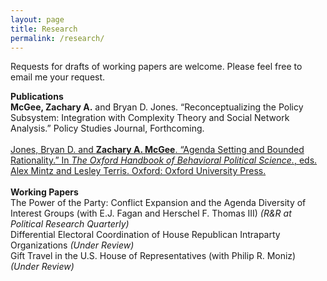 ```yaml
---
layout: page
title: Research
permalink: /research/
---
```

Requests for drafts of working papers are welcome. Please feel free to email me your request.

**Publications** <br>
**McGee, Zachary A.** and Bryan D. Jones. “Reconceptualizing the Policy Subsystem: Integration with Complexity Theory and Social Network
Analysis.” Policy Studies Journal, Forthcoming. <br><br>
[Jones, Bryan D. and **Zachary A. McGee**. “Agenda Setting and Bounded Rationality.” In *The Oxford Handbook of Behavioral Political Science.*, eds. Alex Mintz and Lesley Terris. Oxford: Oxford University Press.](http://www.oxfordhandbooks.com/view/10.1093/oxfordhb/9780190634131.001.0001/oxfordhb-9780190634131-e-19)
<br><br>
**Working Papers** <br>
The Power of the Party: Conflict Expansion and the Agenda Diversity of Interest Groups (with E.J. Fagan and Herschel F. Thomas III) *(R&R at Political Research Quarterly)*<br>
Differential Electoral Coordination of House Republican Intraparty Organizations *(Under Review)*<br>
Gift Travel in the U.S. House of Representatives (with Philip R. Moniz) *(Under Review)*<br>
